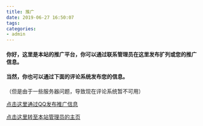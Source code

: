 ```yaml
---
title: 推广
date: 2019-06-27 16:50:07
tags: 
categories: 
- admin
---
```

#### 你好，这里是本站的推广平台，你可以通过联系管理员在这里发布扩列或您的推广信息。

#### 当然，你也可以通过下面的评论系统发布您的信息。

（但是由于一些服务器问题，导致现在评论系统暂不可用）

[点击这里通过QQ发布推广信息](http://wpa.qq.com/msgrd?v=3&uin=1762165046&site=qq&menu=yes)

[点击这里转至本站管理员的主页](https://ArLxn.github.io)